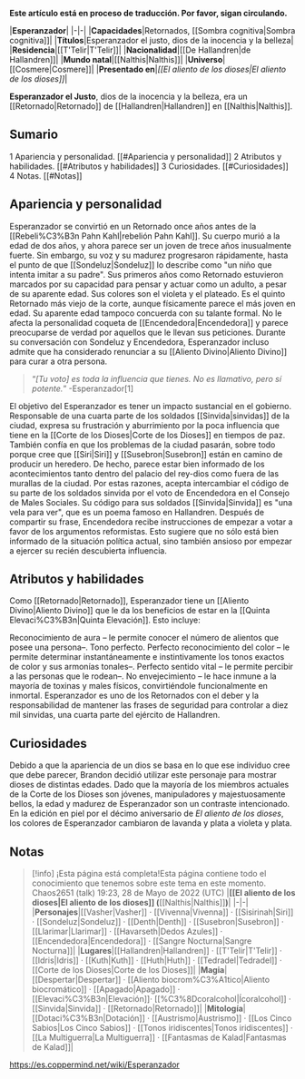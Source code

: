 **Este artículo está en proceso de traducción. Por favor, sigan circulando.**


|**Esperanzador**|
|-|-|
|**Capacidades**|Retornados, [[Sombra cognitiva\|Sombra cognitiva]]|
|**Títulos**|Esperanzador el justo, dios de la inocencia y la belleza|
|**Residencia**|[[T'Telir\|T'Telir]]|
|**Nacionalidad**|[[De Hallandren\|de Hallandren]]|
|**Mundo natal**|[[Nalthis\|Nalthis]]|
|**Universo**|[[Cosmere\|Cosmere]]|
|**Presentado en**|*[[El aliento de los dioses\|El aliento de los dioses]]*|

**Esperanzador el Justo**, dios de la inocencia y la belleza, era un [[Retornado\|Retornado]] de [[Hallandren\|Hallandren]] en [[Nalthis\|Nalthis]].

## Sumario

1 Apariencia y personalidad. [[#Apariencia y personalidad]] 
2 Atributos y habilidades. [[#Atributos y habilidades]] 
3 Curiosidades. [[#Curiosidades]] 
4 Notas. [[#Notas]] 


## Apariencia y personalidad
Esperanzador se convirtió en un Retornado once años antes de la [[Rebeli%C3%B3n Pahn Kahl\|rebelión Pahn Kahl]]. Su cuerpo murió a la edad de dos años, y ahora parece ser un joven de trece años inusualmente fuerte. Sin embargo, su voz y su madurez progresaron rápidamente, hasta el punto de que [[Sondeluz\|Sondeluz]] lo describe como "un niño que intenta imitar a su padre". Sus primeros años como Retornado estuvieron marcados por su capacidad para pensar y actuar como un adulto, a pesar de su aparente edad. Sus colores son el violeta y el plateado. Es el quinto Retornado más viejo de la corte, aunque físicamente parece el más joven en edad.
Su aparente edad tampoco concuerda con su talante formal. No le afecta la personalidad coqueta de [[Encendedora\|Encendedora]] y parece preocuparse de verdad por aquellos que le llevan sus peticiones. Durante su conversación con Sondeluz y Encendedora, Esperanzador incluso admite que ha considerado renunciar a su [[Aliento Divino\|Aliento Divino]] para curar a otra persona.

>“*[Tu voto] es toda la influencia que tienes. No es llamativo, pero sí potente.*”
\-Esperanzador[1]

El objetivo del Esperanzador es tener un impacto sustancial en el gobierno. Responsable de una cuarta parte de los soldados [[Sinvida\|sinvidas]] de la ciudad, expresa su frustración y aburrimiento por la poca influencia que tiene en la [[Corte de los Dioses\|Corte de los Dioses]] en tiempos de paz. También confía en que los problemas de la ciudad pasarán, sobre todo porque cree que [[Siri\|Siri]] y [[Susebron\|Susebron]] están en camino de producir un heredero. De hecho, parece estar bien informado de los acontecimientos tanto dentro del palacio del rey-dios como fuera de las murallas de la ciudad. Por estas razones, acepta intercambiar el código de su parte de los soldados sinvida por el voto de Encendedora en el Consejo de Males Sociales. Su código para sus soldados [[Sinvida\|Sinvida]] es "una vela para ver", que es un poema famoso en Hallandren. Después de compartir su frase, Encendedora recibe instrucciones de empezar a votar a favor de los argumentos reformistas. Esto sugiere que no sólo está bien informado de la situación política actual, sino también ansioso por empezar a ejercer su recién descubierta influencia.

## Atributos y habilidades
Como [[Retornado\|Retornado]], Esperanzador tiene un [[Aliento Divino\|Aliento Divino]] que le da los beneficios de estar en la [[Quinta Elevaci%C3%B3n\|Quinta Elevación]]. Esto incluye:

Reconocimiento de aura – le permite conocer el número de alientos que posee una persona–.
Tono perfecto.
Perfecto reconocimiento del color – le permite determinar instantáneamente e instintivamente los tonos exactos de color y sus armonías tonales–.
Perfecto sentido vital – le permite percibir a las personas que le rodean–.
No envejecimiento – le hace inmune a la mayoría de toxinas y males físicos, convirtiéndole funcionalmente en inmortal.
Esperanzador es uno de los Retornados con el deber y la responsabilidad de mantener las frases de seguridad para controlar a diez mil sinvidas, una cuarta parte del ejército de Hallandren. 

## Curiosidades
Debido a que la apariencia de un dios se basa en lo que ese individuo cree que debe parecer, Brandon decidió utilizar este personaje para mostrar dioses de distintas edades. Dado que la mayoría de los miembros actuales de la Corte de los Dioses son jóvenes, manipuladores y majestuosamente bellos, la edad y madurez de Esperanzador son un contraste intencionado.
En la edición en piel por el décimo aniversario de *El aliento de los dioses*, los colores de Esperanzador cambiaron de lavanda y plata a violeta y plata.
## Notas

> [!info] ¡Esta página está completa!Esta página contiene todo el conocimiento que tenemos sobre este tema en este momento.
Chaos2651 (talk) 19:23, 28 de Mayo de 2022 (UTC)
|**[[El aliento de los dioses\|El aliento de los dioses]] (**[[Nalthis\|Nalthis]]**)**|
|-|-|
|**Personajes**|[[Vasher\|Vasher]] · [[Vivenna\|Vivenna]] · [[Sisirinah\|Siri]] · [[Sondeluz\|Sondeluz]] · [[Denth\|Denth]] · [[Susebron\|Susebron]] · [[Llarimar\|Llarimar]] · [[Havarseth\|Dedos Azules]] · [[Encendedora\|Encendedora]] · [[Sangre Nocturna\|Sangre Nocturna]]|
|**Lugares**|[[Hallandren\|Hallandren]] · [[T'Telir\|T'Telir]] · [[Idris\|Idris]] · [[Kuth\|Kuth]] · [[Huth\|Huth]] · [[Tedradel\|Tedradel]] · [[Corte de los Dioses\|Corte de los Dioses]]|
|**Magia**|[[Despertar\|Despertar]] · [[Aliento biocrom%C3%A1tico\|Aliento biocromático]] · [[Apagado\|Apagado]] · [[Elevaci%C3%B3n\|Elevación]]· [[%C3%8Dcoralcohol\|Ícoralcohol]] · [[Sinvida\|Sinvida]] · [[Retornado\|Retornado]]|
|**Mitología**|[[Dotaci%C3%B3n\|Dotación]] · [[Austrismo\|Austrismo]] · [[Los Cinco Sabios\|Los Cinco Sabios]] · [[Tonos iridiscentes\|Tonos iridiscentes]] · [[La Multiguerra\|La Multiguerra]] · [[Fantasmas de Kalad\|Fantasmas de Kalad]]|



https://es.coppermind.net/wiki/Esperanzador